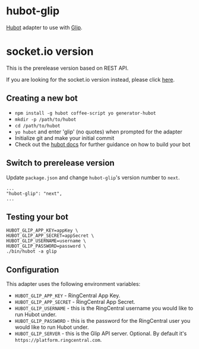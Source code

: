 # hubot-glip

[Hubot](https://hubot.github.com/) adapter to use with [Glip](https://glip.com/).


# socket.io version

This is the prerelease version based on REST API.

If you are looking for the socket.io version instead, please click [here](https://github.com/tylerlong/hubot-glip).


## Creating a new bot

- `npm install -g hubot coffee-script yo generator-hubot`
- `mkdir -p /path/to/hubot`
- `cd /path/to/hubot`
- `yo hubot` and enter 'glip' (no quotes) when prompted for the adapter
- Initialize git and make your initial commit
- Check out the [hubot docs](https://github.com/github/hubot/tree/master/docs) for further guidance on how to build your bot


## Switch to prerelease version

Update `package.json` and change `hubot-glip`'s version number to `next`.

```
...
"hubot-glip": "next",
...
```


## Testing your bot

```
HUBOT_GLIP_APP_KEY=appKey \
HUBOT_GLIP_APP_SECRET=appSecret \
HUBOT_GLIP_USERNAME=username \
HUBOT_GLIP_PASSWORD=password \
./bin/hubot -a glip
```


## Configuration

This adapter uses the following environment variables:

- `HUBOT_GLIP_APP_KEY` - RingCentral App Key.
- `HUBOT_GLIP_APP_SECRET` - RingCentral App Secret.
- `HUBOT_GLIP_USERNAME` - this is the RingCentral username you would like to run Hubot under.
- `HUBOT_GLIP_PASSWORD` - this is the password for the RingCentral user you would like to run Hubot under.
- `HUBOT_GLIP_SERVER` - this is the Glip API server. Optional. By default it's `https://platform.ringcentral.com`.
